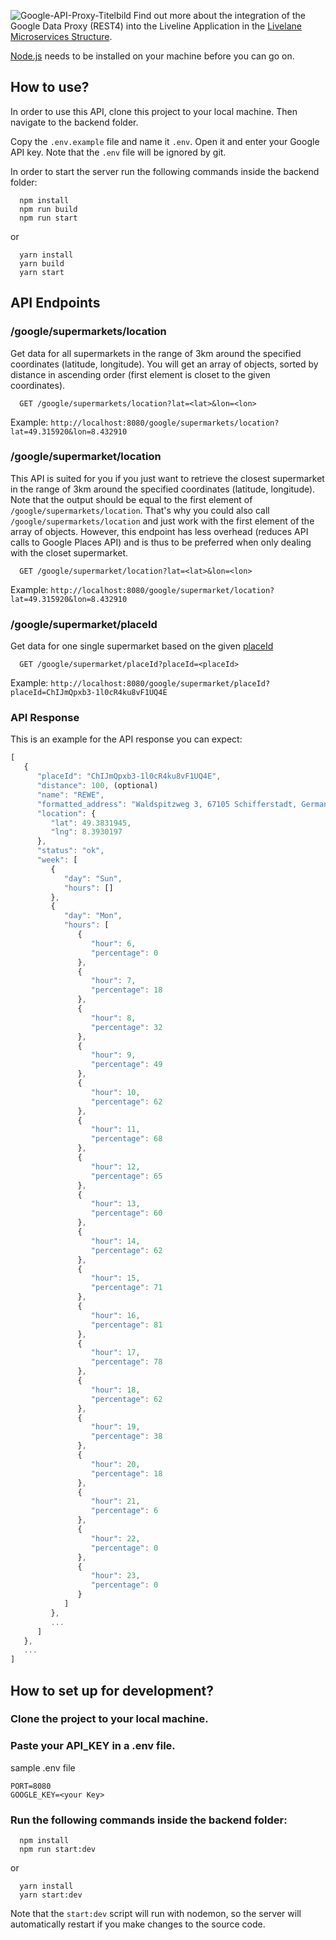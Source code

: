 ![Google-API-Proxy-Titelbild](https://user-images.githubusercontent.com/37160523/77240094-46a1a100-6be2-11ea-80f1-86ffc4cfb7af.jpg)
Find out more about the integration of the Google Data Proxy (REST4) into the Liveline Application in the [Livelane Microservices Structure](https://docs.google.com/document/d/1RLdGLrOS8xFzT58jS5aggvNy8lCMdPbxYCEXZ2F2ziw/edit).

[Node.js](https://nodejs.org/de/download/) needs to be installed on your machine before you can go on.

## How to use?
In order to use this API, clone this project to your local machine. Then navigate to the backend folder.

Copy the `.env.example` file and name it `.env`. Open it and enter your Google API key. Note that the `.env` file will be ignored by git.

In order to start the server run the following commands inside the backend folder:

      npm install
      npm run build
      npm run start

or

      yarn install
      yarn build
      yarn start

## API Endpoints
### /google/supermarkets/location
Get data for all supermarkets in the range of 3km around the specified coordinates (latitude, longitude). You will get an array of objects, sorted by distance in ascending order (first element is closet to the given coordinates).
            
      GET /google/supermarkets/location?lat=<lat>&lon=<lon>

Example: `http://localhost:8080/google/supermarkets/location?lat=49.315920&lon=8.432910`


### /google/supermarket/location
This API is suited for you if you just want to retrieve the closest supermarket in the range of 3km around the specified coordinates (latitude, longitude). Note that the output should be equal to the first element of `/google/supermarkets/location`. That's why you could also call `/google/supermarkets/location` and just work with the first element of the array of objects. However, this endpoint has less overhead (reduces API calls to Google Places API) and is thus to be preferred when only dealing with the closet supermarket.

      GET /google/supermarket/location?lat=<lat>&lon=<lon>

Example: `http://localhost:8080/google/supermarket/location?lat=49.315920&lon=8.432910`

### /google/supermarket/placeId
Get data for one single supermarket based on the given [placeId](https://developers.google.com/places/place-id?hl=de)
            
      GET /google/supermarket/placeId?placeId=<placeId>

Example: `http://localhost:8080/google/supermarket/placeId?placeId=ChIJmQpxb3-1l0cR4ku8vF1UQ4E`

### API Response
This is an example for the API response you can expect:
```javascript
[
   {
      "placeId": "ChIJmQpxb3-1l0cR4ku8vF1UQ4E",
      "distance": 100, (optional)
      "name": "REWE",
      "formatted_address": "Waldspitzweg 3, 67105 Schifferstadt, Germany",
      "location": {
         "lat": 49.3831945,
         "lng": 8.3930197
      },
      "status": "ok",
      "week": [
         {
            "day": "Sun",
            "hours": []
         },
         {
            "day": "Mon",
            "hours": [
               {
                  "hour": 6,
                  "percentage": 0
               },
               {
                  "hour": 7,
                  "percentage": 18
               },
               {
                  "hour": 8,
                  "percentage": 32
               },
               {
                  "hour": 9,
                  "percentage": 49
               },
               {
                  "hour": 10,
                  "percentage": 62
               },
               {
                  "hour": 11,
                  "percentage": 68
               },
               {
                  "hour": 12,
                  "percentage": 65
               },
               {
                  "hour": 13,
                  "percentage": 60
               },
               {
                  "hour": 14,
                  "percentage": 62
               },
               {
                  "hour": 15,
                  "percentage": 71
               },
               {
                  "hour": 16,
                  "percentage": 81
               },
               {
                  "hour": 17,
                  "percentage": 78
               },
               {
                  "hour": 18,
                  "percentage": 62
               },
               {
                  "hour": 19,
                  "percentage": 38
               },
               {
                  "hour": 20,
                  "percentage": 18
               },
               {
                  "hour": 21,
                  "percentage": 6
               },
               {
                  "hour": 22,
                  "percentage": 0
               },
               {
                  "hour": 23,
                  "percentage": 0
               }
            ]
         },
         ...
      ]
   },
   ...
]
```

## How to set up for development?
### Clone the project to your local machine.

### Paste your API_KEY in a .env file.

sample .env file
``` 
PORT=8080
GOOGLE_KEY=<your Key>
```
### Run the following commands inside the backend folder:

      npm install
      npm run start:dev

or

      yarn install
      yarn start:dev

Note that the `start:dev` script will run with nodemon, so the server will automatically restart if you make changes to the source code.
